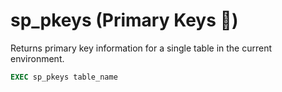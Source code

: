 # sp_pkeys (Primary Keys 🔑)

Returns primary key information for a single table in the current environment.

```sql
EXEC sp_pkeys table_name
```
